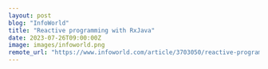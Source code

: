 ```yaml
---
layout: post
blog: "InfoWorld"
title: "Reactive programming with RxJava"
date: 2023-07-26T09:00:00Z
image: images/infoworld.png
remote_url: "https://www.infoworld.com/article/3703050/reactive-programming-with-rxjava.html#tk.rss_applicationdevelopment"
---
```

